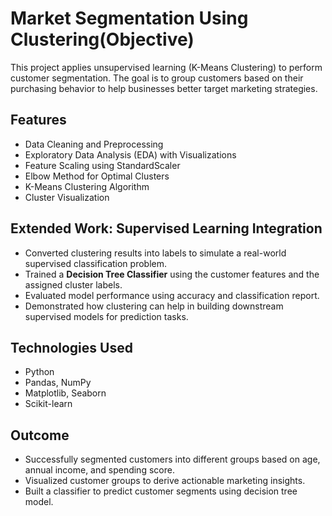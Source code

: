 # Market Segmentation Using Clustering(Objective)

This project applies unsupervised learning (K-Means Clustering) to perform customer segmentation. The goal is to group customers based on their purchasing behavior to help businesses better target marketing strategies.

## Features
- Data Cleaning and Preprocessing  
- Exploratory Data Analysis (EDA) with Visualizations  
- Feature Scaling using StandardScaler  
- Elbow Method for Optimal Clusters  
- K-Means Clustering Algorithm  
- Cluster Visualization

## Extended Work: Supervised Learning Integration
- Converted clustering results into labels to simulate a real-world supervised classification problem.  
- Trained a **Decision Tree Classifier** using the customer features and the assigned cluster labels.  
- Evaluated model performance using accuracy and classification report.  
- Demonstrated how clustering can help in building downstream supervised models for prediction tasks.

## Technologies Used
- Python  
- Pandas, NumPy  
- Matplotlib, Seaborn  
- Scikit-learn

## Outcome
- Successfully segmented customers into different groups based on age, annual income, and spending score.
- Visualized customer groups to derive actionable marketing insights.
- Built a classifier to predict customer segments using decision tree model.
